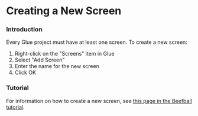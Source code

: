 # Creating a New Screen

### Introduction

Every Glue project must have at least one screen. To create a new screen:

1. Right-click on the "Screens" item in Glue
2. Select "Add Screen"
3. Enter the name for the new screen
4. Click OK

### Tutorial

For information on how to create a new screen, see [this page in the Beefball tutorial](../../tutorials/beefball/creating-a-screen.md).
